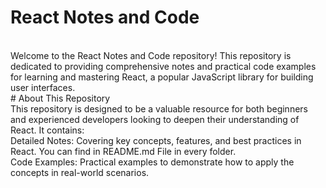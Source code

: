 # React Notes and Code
<br>
Welcome to the React Notes and Code repository! This repository is dedicated to providing comprehensive notes and practical code examples for learning and mastering React, a popular JavaScript library for building user interfaces.
<br>
# About This Repository
<br>
This repository is designed to be a valuable resource for both beginners and experienced developers looking to deepen their understanding of React. It contains:
<br>
Detailed Notes: Covering key concepts, features, and best practices in React. You can find in README.md File in every folder.
<br>
Code Examples: Practical examples to demonstrate how to apply the concepts in real-world scenarios.
<br>
